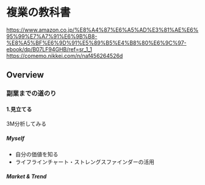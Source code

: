 # 複業の教科書

<https://www.amazon.co.jp/%E8%A4%87%E6%A5%AD%E3%81%AE%E6%95%99%E7%A7%91%E6%9B%B8-%E8%A5%BF%E6%9D%91%E5%89%B5%E4%B8%80%E6%9C%97-ebook/dp/B07LF94GHB/ref=sr_1_1>
<https://comemo.nikkei.com/n/naf456264526d>

## Overview

### 副業までの道のり
#### 1.見立てる

3M分析してみる

##### Myself
- 自分の価値を知る
- ライフラインチャート・ストレングスファインダーの活用

##### Market & Trend

